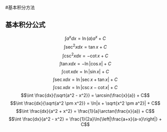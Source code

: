 #基本积分方法

## 基本积分公式
$$\int a^xdx = \ln(a) a^x + C$$
$$\int \sec^2xdx = \tan x + C$$
$$\int \csc^2xdx = -\cot x + C$$
$$\int \tan xdx = -\ln|\cos x| + C$$
$$\int \cot xdx = \ln|\sin x| + C$$
$$\int \sec xdx = \ln|\sec x + \tan x| + C$$
$$\int \csc xdx = \ln|\csc x - \cot x| + C$$
$$\int \frac{dx}{\sqrt{a^2 - x^2}} = \arcsin(\frac{x}{a}) + C$$
$$\int \frac{dx}{\sqrt{a^2 \pm x^2}} = \ln|x + \sqrt{x^2 \pm a^2}| + C$$
$$\int \frac{dx}{a^2 + x^2} = \frac{1}{a}\arctan(\frac{x}{a}) + C$$
$$\int \frac{dx}{a^2 - x^2} = \frac{1}{2a}\ln{\left|\frac{a+x}{a-x}\right|} + C$$
